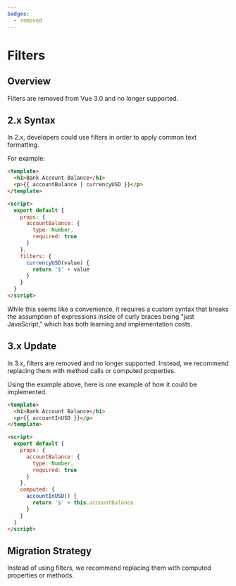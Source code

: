 ```yaml
---
badges:
  - removed
---
```


# Filters <MigrationBadges :badges="$frontmatter.badges" />

## Overview

Filters are removed from Vue 3.0 and no longer supported.

## 2.x Syntax

In 2.x, developers could use filters in order to apply common text formatting.

For example:

```html
<template>
  <h1>Bank Account Balance</h1>
  <p>{{ accountBalance | currencyUSD }}</p>
</template>

<script>
  export default {
    props: {
      accountBalance: {
        type: Number,
        required: true
      }
    },
    filters: {
      currencyUSD(value) {
        return '$' + value
      }
    }
  }
</script>
```

While this seems like a convenience, it requires a custom syntax that breaks the assumption of expressions inside of curly braces being "just JavaScript," which has both learning and implementation costs.

## 3.x Update

In 3.x, filters are removed and no longer supported. Instead, we recommend replacing them with method calls or computed properties.

Using the example above, here is one example of how it could be implemented.

```html
<template>
  <h1>Bank Account Balance</h1>
  <p>{{ accountInUSD }}</p>
</template>

<script>
  export default {
    props: {
      accountBalance: {
        type: Number,
        required: true
      }
    },
    computed: {
      accountInUSD() {
        return '$' + this.accountBalance
      }
    }
  }
</script>
```

## Migration Strategy

Instead of using filters, we recommend replacing them with computed properties or methods.
